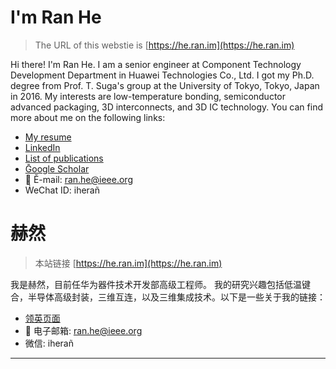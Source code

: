 # I'm Ran He

> The URL of this webstie is [https://he.ran.im](https://he.ran.im)

Hi there! I'm Ran He. I am a senior engineer at Component Technology Development Department in Huawei Technologies Co., Ltd. 
I got my Ph.D. degree from Prof. T. Suga's group at the University of Tokyo, Tokyo, Japan in 2016.
My interests are low-temperature bonding, semiconductor advanced packaging, 3D interconnects, and 3D IC technology. You can find more about me on the following links:

* [My resume](https://he.ran.im/resume.html)
* [LinkedIn](https://www.linkedin.com/in/heran/)
* [List of publications](https://he.ran.im/pub.html)
* [Ḡoogle Scholar](https://goo.gl/RI5xES)
* 📧 Ĕ-mail: [ran.he@ieee.org](mailto:ran.he@ieee.org)
* ẆeChat ID: iherañ


# 赫然
> 本站链接 [https://he.ran.im](https://he.ran.im)

我是赫然，目前任华为器件技术开发部高级工程师。
我的研究兴趣包括低温键合，半导体高级封装，三维互连，以及三维集成技术。以下是一些关于我的链接：

* [领英页面](https://www.linkedin.com/in/heran/)
* 📧 电子邮箱: [ran.he@ieee.org](mailto:ran.he@ieee.org)
* 微信: iherañ
---

